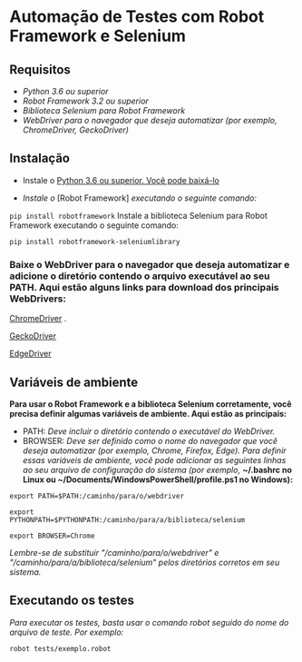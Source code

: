 # Automação de Testes com Robot Framework e Selenium

## Requisitos

*  *Python 3.6 ou superior*
*  *Robot Framework 3.2 ou superior*
*  *Biblioteca Selenium para Robot Framework*
*  *WebDriver para o navegador que deseja automatizar (por exemplo, ChromeDriver, GeckoDriver)*

## Instalação
*  Instale o [Python 3.6 ou superior. Você pode baixá-lo](https://www.python.org/downloads/)

* *Instale o* [Robot Framework] *executando o seguinte comando:*

<code>pip install robotframework</code>
Instale a biblioteca Selenium para Robot Framework executando o seguinte comando:

<code>pip install robotframework-seleniumlibrary</code>

### Baixe o WebDriver para o navegador que deseja automatizar e adicione o diretório contendo o arquivo executável ao seu PATH. Aqui estão alguns links para download dos principais WebDrivers:

[ChromeDriver](https://chromedriver.chromium.org/downloads) .

[GeckoDriver](https://github.com/mozilla/geckodriver/releases)

[EdgeDriver](https://developer.microsoft.com/en-us/microsoft-edge/tools/webdriver/)

## Variáveis de ambiente
**Para usar o Robot Framework e a biblioteca Selenium corretamente, você precisa definir algumas variáveis de ambiente. Aqui estão as principais:**

* PATH: *Deve incluir o diretório contendo o executável do WebDriver.*
* BROWSER: *Deve ser definido como o nome do navegador que você deseja automatizar (por exemplo, Chrome, Firefox, Edge).*
*Para definir essas variáveis de ambiente, você pode adicionar as seguintes linhas ao seu arquivo de configuração do sistema (por exemplo,* **~/.bashrc no Linux ou ~/Documents/WindowsPowerShell/profile.ps1 no Windows):**

<code>export PATH=$PATH:/caminho/para/o/webdriver</code>

<code>export PYTHONPATH=$PYTHONPATH:/caminho/para/a/biblioteca/selenium</code>

<code>export BROWSER=Chrome</code>

*Lembre-se de substituir "/caminho/para/o/webdriver" e "/caminho/para/a/biblioteca/selenium" pelos diretórios corretos em seu sistema.* 

## Executando os testes
*Para executar os testes, basta usar o comando robot seguido do nome do arquivo de teste. Por exemplo:*

<code>robot tests/exemplo.robot</code>